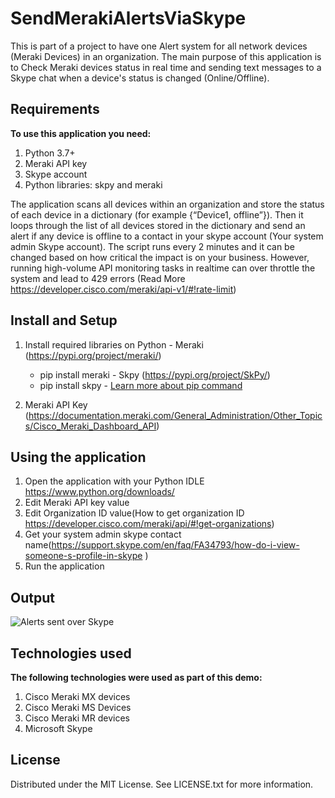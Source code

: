 # SendMerakiAlertsViaSkype
This is part of a project to have one Alert system for all network devices (Meraki Devices) in an organization. The main purpose of this application is to Check Meraki devices status in real time and sending text messages to a Skype chat when a device's status is changed (Online/Offline).

## Requirements
  **To use this application you need:**
   1. Python 3.7+
   2. Meraki API key
   3. Skype account
   4. Python libraries: skpy and meraki

The application scans all devices within an organization and store the status of each device in a dictionary (for example {“Device1, offline”}). Then it loops through the list of all devices stored in the dictionary and send an alert if any device is offline to a contact in your skype account (Your system admin Skype account). The script runs every 2 minutes and it can be changed based on how critical the impact is on your business. However, running high-volume API monitoring tasks in realtime can over throttle the system and lead to 429 errors (Read More https://developer.cisco.com/meraki/api-v1/#!rate-limit)

## Install and Setup
  1. Install required libraries on Python
    -	Meraki (https://pypi.org/project/meraki/)
        * pip install meraki
    -	Skpy (https://pypi.org/project/SkPy/)
        * pip install skpy
    - [Learn more about pip command](https://pip.pypa.io/en/stable/installation/)

  2. Meraki API Key (https://documentation.meraki.com/General_Administration/Other_Topics/Cisco_Meraki_Dashboard_API)

## Using the application
  1.	Open the application with your Python IDLE https://www.python.org/downloads/
  2. Edit Meraki API key value
  3.	Edit Organization ID value(How to get organization ID https://developer.cisco.com/meraki/api/#!get-organizations)
  4.	Get your system admin skype contact name(https://support.skype.com/en/faq/FA34793/how-do-i-view-someone-s-profile-in-skype )
  5.	Run the application

## Output
![**Alerts sent over Skype**](https://github.com/muthanasaleh/SendMerakiAlertsViaSkype/blob/e7524dc7607c342dfdbea99680fc27bd95f59560/images/demo.PNG)

## Technologies used
  **The following technologies were used as part of this demo:**
  1.	Cisco Meraki MX devices
  2.	Cisco Meraki MS Devices
  3.	Cisco Meraki MR devices
  4.  Microsoft Skype

## License
Distributed under the MIT License. See LICENSE.txt for more information.
